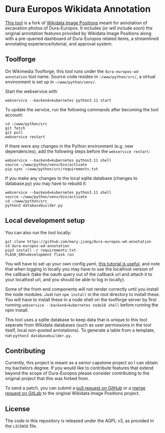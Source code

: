 # Dura Europos Wikidata Annotation

[This tool](https://dura-europos-wd-annotation.toolforge.org/) is a fork of [Wikidata Image Positions](https://wd-image-positions.toolforge.org/) meant for annotation of excavation photos of Dura-Europos. It includes (or will include soon) the original annotation features provided by Wikidata Image Positions along with a pre-queried dashboard of Dura-Europos related items, a streamlined annotating experience/tutorial, and approval system.

## Toolforge

On Wikimedia Toolforge, this tool runs under the `dura-europos-wd-annotation` tool name.
Source code resides in `~/www/python/src/`, a virtual environment is set up in `~/www/python/venv/`.

Start the webservice with
```
webservice --backend=kubernetes python3.11 start
```

To update the service, run the following commands after becoming the tool account:
```
cd ~/www/python/src
git fetch
git pull
webservice restart
```

If there were any changes in the Python environment (e.g. new dependencies),
add the following steps before the `webservice restart`:
```
webservice --backend=kubernetes python3.11 shell
source ~/www/python/venv/bin/activate
pip-sync ~/www/python/src/requirements.txt
```

If you make any changes to the local sqlite database (changes to database.py) you may have to rebuild it:
```
webservice --backend=kubernetes python3.11 shell
source ~/www/python/venv/bin/activate
cd ~/www/python/src
python3 databasebuilder.py
```

## Local development setup

You can also run the tool locally:

```
git clone https://github.com/mary-jiang/dura-europos-wd-annotation
cd dura-europos-wd-annotation
pip3 install -r requirements.txt
FLASK_ENV=development flask run
```

You will have to set up your own config.yaml, [this tutorial is useful](https://wikitech.wikimedia.org/wiki/Help:Toolforge/My_first_Flask_OAuth_tool), and note that when logging in locally you may have to use the localhost version of the callback (take the oauth query out of the callback url and attach it to your localhost url, and you should be able to log in locally).

Some of the front-end components will not render correctly until you install the node modules. Just run `npm install` in the root directory to install these. You will have to install these in a node shell on the toolforge server by first running `webservice --backend=kubernetes node18 shell` before running the npm install.

This tool uses a sqlite database to keep data that is unique to this tool seperate from Wikidata databases (such as user permissions in the tool itself, local non-posted annotations). To generate a table from a template, run `python3 databasebuilder.py`.

## Contributing

Currently, this project is meant as a senior capstone project so I can obtain my bachelors degree. If you would like to contribute features that extend beyond the scope of Dura-Europos please consider contributing to the original project that this was forked from.

To send a patch, you can submit a
[pull request on GitHub](https://github.com/lucaswerkmeister/tool-wd-image-positions) or a
[merge request on GitLab](https://gitlab.wikimedia.org/toolforge-repos/wd-image-positions) to the original Wikidata Image Positions project.

## License

The code in this repository is released under the AGPL v3, as provided in the `LICENSE` file.
